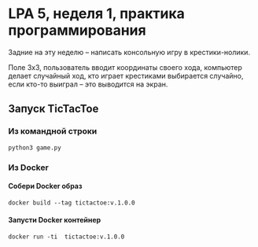 # LPA 5, неделя 1, практика программирования

Задние на эту неделю – написать консольную игру в крестики-нолики.

Поле 3х3, пользователь вводит координаты своего хода,
компьютер делает случайный ход,
кто играет крестиками выбирается случайно,
если кто-то выиграл – это выводится на экран.


## Запуск TicTacToe

### Из командной строки

```
python3 game.py
```


### Из Docker

#### Собери Docker образ

```
docker build --tag tictactoe:v.1.0.0
```

#### Запусти Docker контейнер
```
docker run -ti  tictactoe:v.1.0.0
```
